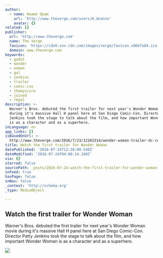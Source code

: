 ```yaml
---
author:
  - name: Kwame Opam
    url: 'http://www.theverge.com/users/K.Ananse'
    avatar: {}
related: []
publisher:
  url: 'http://www.theverge.com'
  name: The Verge
  favicon: 'https://cdn0.vox-cdn.com/images/verge/favicon.v86bfa84.ico'
  domain: www.theverge.com
keywords:
  - gadot
  - wonder
  - woman
  - gal
  - jenkins
  - trailer
  - comic-con
  - themyscira
  - joined
  - regal
description: >-
  Warner's Bros. debuted the first trailer for next year's Wonder Woman movie
  during it's massive Hall H panel here at San Diego Comic-Con. Director Patty
  Jenkins took the stage to talk about the film, and how important Wonder Woman
  is as a character and as a superhero.
inLanguage: en
app_links: []
isBasedOnUrl: >-
  http://www.theverge.com/2016/7/23/12263314/wonder-woman-trailer-dc-comic-con-2016
title: Watch the first trailer for Wonder Woman
datePublished: '2016-07-24T12:28:08.540Z'
dateModified: '2016-07-24T04:00:14.180Z'
via: {}
starred: false
sourcePath: _posts/2016-07-24-watch-the-first-trailer-for-wonder-woman.md
inFeed: true
hasPage: false
inNav: false
_context: 'http://schema.org'
_type: MediaObject

---
```

<article style=""><h1>Watch the first trailer for Wonder Woman</h1><p>Warner's Bros. debuted the first trailer for next year's Wonder Woman movie during it's massive Hall H panel here at San Diego Comic-Con. Director Patty Jenkins took the stage to talk about the film, and how important Wonder Woman is as a character and as a superhero.</p><img src="https://cdn0.vox-cdn.com/thumbor/rHYZSE4E4LBIn-2s5GY4atcaYUk=/112x0:733x349/1600x900/cdn0.vox-cdn.com/uploads/chorus_image/image/50186305/Screenshot_2016-07-23_12.08.23.0.0.png" /></article>